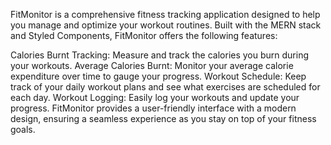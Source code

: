 FitMonitor is a comprehensive fitness tracking application designed to help you manage and optimize your workout routines. Built with the MERN stack and Styled Components, FitMonitor offers the following features:

Calories Burnt Tracking: Measure and track the calories you burn during your workouts.
Average Calories Burnt: Monitor your average calorie expenditure over time to gauge your progress.
Workout Schedule: Keep track of your daily workout plans and see what exercises are scheduled for each day.
Workout Logging: Easily log your workouts and update your progress.
FitMonitor provides a user-friendly interface with a modern design, ensuring a seamless experience as you stay on top of your fitness goals.

